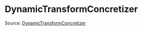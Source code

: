 # DynamicTransformConcretizer

Source: [DynamicTransformConcretizer](../../../csrc/dynamic_transform.cpp#L702)
